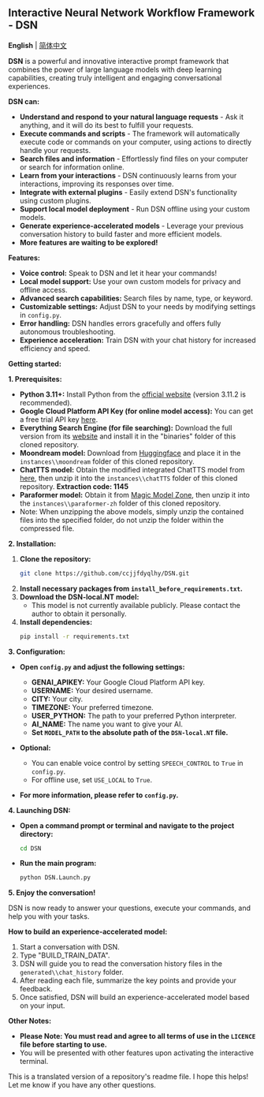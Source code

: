 ## Interactive Neural Network Workflow Framework - DSN

**English** | [简体中文](https://github.com/ccjjfdyqlhy/DSN-pre/blob/main/README_zh-CN.md)  

**DSN** is a powerful and innovative interactive prompt framework that combines the power of large language models with deep learning capabilities, creating truly intelligent and engaging conversational experiences.

**DSN can:**

* **Understand and respond to your natural language requests** - Ask it anything, and it will do its best to fulfill your requests.
* **Execute commands and scripts** - The framework will automatically execute code or commands on your computer, using actions to directly handle your requests.
* **Search files and information** - Effortlessly find files on your computer or search for information online.
* **Learn from your interactions** - DSN continuously learns from your interactions, improving its responses over time.
* **Integrate with external plugins** - Easily extend DSN's functionality using custom plugins.
* **Support local model deployment** - Run DSN offline using your custom models.
* **Generate experience-accelerated models** - Leverage your previous conversation history to build faster and more efficient models.
* **More features are waiting to be explored!**

**Features:**  
* **Voice control:** Speak to DSN and let it hear your commands!
* **Local model support:** Use your own custom models for privacy and offline access.
* **Advanced search capabilities:** Search files by name, type, or keyword.
* **Customizable settings:** Adjust DSN to your needs by modifying settings in `config.py`.
* **Error handling:** DSN handles errors gracefully and offers fully autonomous troubleshooting.
* **Experience acceleration:** Train DSN with your chat history for increased efficiency and speed.

**Getting started:**  

**1. Prerequisites:**  
* **Python 3.11+:** Install Python from the [official website](https://www.python.org/) (version 3.11.2 is recommended).
* **Google Cloud Platform API Key (for online model access):** You can get a free trial API key [here](https://aistudio.google.com/app/apikey).
* **Everything Search Engine (for file searching):** Download the full version from its [website](https://www.voidtools.com/downloads) and install it in the "binaries" folder of this cloned repository.
* **Moondream model:** Download from [Huggingface](https://huggingface.co/vikhyatk/moondream2) and place it in the `instances\\moondream` folder of this cloned repository.
* **ChatTTS model:** Obtain the modified integrated ChatTTS model from [here](https://www.123pan.com/s/oZO9jv-g46N.html), then unzip it into the `instances\\chatTTS` folder of this cloned repository. **Extraction code: 1145**
* **Paraformer model:** Obtain it from [Magic Model Zone](https://www.modelscope.cn/models/iic/speech_paraformer-large-vad-punc_asr_nat-zh-cn-16k-common-vocab8404-pytorch/summary), then unzip it into the `instances\\paraformer-zh` folder of this cloned repository.
* Note: When unzipping the above models, simply unzip the contained files into the specified folder, do not unzip the folder within the compressed file.

**2. Installation:**

1. **Clone the repository:** 
   ```bash
   git clone https://github.com/ccjjfdyqlhy/DSN.git
   ```
2. **Install necessary packages from `install_before_requirements.txt`.**
3. **Download the DSN-local.NT model:**
   * This model is not currently available publicly. Please contact the author to obtain it personally.
4. **Install dependencies:**
   ```bash
   pip install -r requirements.txt
   ```

**3. Configuration:**

* **Open `config.py` and adjust the following settings:**
    * **GENAI_APIKEY:** Your Google Cloud Platform API key.
    * **USERNAME:** Your desired username.
    * **CITY:** Your city.
    * **TIMEZONE:** Your preferred timezone.
    * **USER_PYTHON:** The path to your preferred Python interpreter.
    * **AI_NAME:** The name you want to give your AI.
    * **Set `MODEL_PATH` to the absolute path of the `DSN-local.NT` file.**
* **Optional:** 
    *  You can enable voice control by setting `SPEECH_CONTROL` to `True` in `config.py`.
    *  For offline use, set `USE_LOCAL` to `True`.

* **For more information, please refer to `config.py`.**

**4. Launching DSN:**

* **Open a command prompt or terminal and navigate to the project directory:** 
   ```bash
   cd DSN
   ```
* **Run the main program:**
   ```bash
   python DSN.Launch.py
   ```

**5. Enjoy the conversation!**

DSN is now ready to answer your questions, execute your commands, and help you with your tasks.

**How to build an experience-accelerated model:**

1. Start a conversation with DSN.
2. Type "BUILD_TRAIN_DATA".
3. DSN will guide you to read the conversation history files in the `generated\\chat_history` folder.
4. After reading each file, summarize the key points and provide your feedback.
5. Once satisfied, DSN will build an experience-accelerated model based on your input.

**Other Notes:**

* **Please Note: You must read and agree to all terms of use in the `LICENCE` file before starting to use.**  
* You will be presented with other features upon activating the interactive terminal.

This is a translated version of a repository's readme file.  I hope this helps! Let me know if you have any other questions. 

